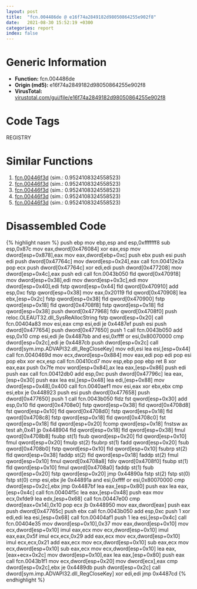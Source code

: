 ```yaml
---
layout: post
title:  "fcn.004486de @ e16f74a2849182d98050864255e902f8"
date:   2021-08-30 15:52:19 +0300
categories: report
index: false
---
```


# Generic Information
- **Function:** fcn.004486de
- **Origin (md5):** e16f74a2849182d98050864255e902f8
- **VirusTotal:** [virustotal.com/gui/file/e16f74a2849182d98050864255e902f8][virustotal_ref]

# Code Tags
<span class="tag" id="REGISTRY">REGISTRY</span>


# Similar Functions

1. [fcn.00446f3d][similar_1_ref] (sim.: 0.9524108324558523)
2. [fcn.00446f3d][similar_2_ref] (sim.: 0.9524108324558523)
3. [fcn.00446f3d][similar_3_ref] (sim.: 0.9524108324558523)
4. [fcn.00446f3d][similar_4_ref] (sim.: 0.9524108324558523)
5. [fcn.00446f3d][similar_5_ref] (sim.: 0.9524108324558523)


# Disassembled Code

{% highlight nasm %}
push ebp
mov ebp,esp
and esp,0xfffffff8
sub esp,0x87c
mov eax,dword[0x476084]
xor eax,esp
mov dword[esp+0x878],eax
mov eax,dword[ebp+0xc]
push ebx
push esi
push edi
push dword[0x47764c]
mov dword[esp+0x24],eax
call fcn.00412e2a
pop ecx
push dword[0x47764c]
xor edi,edi
push dword[0x477208]
mov dword[esp+0x4c],eax
push edi
call fcn.0043b050
fld qword[0x470918]
mov dword[esp+0x38],edi
mov dword[esp+0x3c],edi
mov dword[esp+0x40],edi
fstp qword[esp+0x44]
fld qword[0x470910]
add esp,0xc
fstp qword[esp+0x38]
mov eax,0x20119
fld qword[0x470908]
lea ebx,[esp+0x2c]
fstp qword[esp+0x38]
fld qword[0x470900]
fstp qword[esp+0x18]
fld qword[0x4708f8]
fstp qword[esp+0x18]
fld qword[esp+0x38]
push dword[0x477968]
fdiv qword[0x4708f0]
push reloc.OLEAUT32.dll_SysReAllocString
fstp qword[esp+0x20]
call fcn.00404a83
mov esi,eax
cmp esi,edi
je 0x4487ef
push esi
push dword[0x477654]
push dword[0x477650]
push 1
call fcn.0043b050
add esp,0x10
cmp esi,edi
jle 0x4487bb
and esi,0xffff
or esi,0x80070000
cmp dword[esp+0x2c],edi
je 0x4487cb
push dword[esp+0x2c]
call dword[sym.imp.ADVAPI32.dll_RegCloseKey]
mov edi,esi
lea esi,[esp+0x44]
call fcn.0040469d
mov ecx,dword[esp+0x884]
mov eax,edi
pop edi
pop esi
pop ebx
xor ecx,esp
call fcn.00410cd7
mov esp,ebp
pop ebp
ret 8
xor eax,eax
push 0x7fe
mov word[esp+0x84],ax
lea eax,[esp+0x86]
push edi
push eax
call fcn.00412db0
add esp,0xc
push dword[0x47796c]
lea eax,[esp+0x30]
push eax
lea esi,[esp+0x48]
lea edi,[esp+0x88]
mov dword[esp+0x48],0x400
call fcn.0040aef1
mov esi,eax
xor ebx,ebx
cmp esi,ebx
je 0x448923
push esi
push dword[0x477658]
push dword[0x477650]
push 1
call fcn.0043b050
fldz
fst qword[esp+0x30]
add esp,0x10
fld qword[0x4708e0]
fstp qword[esp+0x38]
fld qword[0x4708d8]
fst qword[esp+0x10]
fld qword[0x4708d0]
fstp qword[esp+0x18]
fld qword[0x4708c8]
fstp qword[esp+0x18]
fld qword[0x4708c0]
fst qword[esp+0x18]
fld qword[esp+0x20]
fcomp qword[esp+0x18]
fnstsw ax
test ah,0x41
jp 0x448904
fld qword[esp+0x18]
fld qword[esp+0x38]
fmul qword[0x4708b8]
fsubp st(1)
fsub qword[esp+0x20]
fld qword[esp+0x10]
fmul qword[esp+0x20]
fmulp st(2)
fsubrp st(1)
fadd qword[esp+0x20]
fsub qword[0x4708b0]
fstp qword[esp+0x10]
fld qword[esp+0x10]
fsubrp st(2)
fld qword[esp+0x38]
faddp st(2)
fld qword[esp+0x18]
faddp st(2)
fmul qword[esp+0x10]
fmul qword[0x4708a8]
fdiv qword[0x4708f0]
fsubp st(1)
fld qword[esp+0x10]
fmul qword[0x4708a0]
faddp st(1)
fsub qword[esp+0x20]
fstp qword[esp+0x20]
jmp 0x44890a
fstp st(2)
fstp st(0)
fstp st(0)
cmp esi,ebx
jle 0x44891a
and esi,0xffff
or esi,0x80070000
cmp dword[esp+0x2c],ebx
jmp 0x4487bf
lea eax,[esp+0x80]
push eax
lea eax,[esp+0x4c]
call fcn.00404f5c
lea eax,[esp+0x48]
push eax
mov ecx,0xfde9
lea edx,[esp+0x68]
call fcn.00447e00
cmp dword[eax+0x14],0x10
pop ecx
jb 0x448950
mov eax,dword[eax]
push eax
push dword[0x47765c]
push ebx
call fcn.0043b050
add esp,0xc
push 1
xor edi,edi
lea esi,[esp+0x68]
call fcn.00404af1
push 1
lea esi,[esp+0x4c]
call fcn.00404e35
mov dword[esp+0x10],0x37
mov eax,dword[esp+0x10]
mov ecx,dword[esp+0x10]
imul eax,ecx
mov ecx,dword[esp+0x10]
imul eax,eax,0x5f
imul ecx,ecx,0x29
add eax,ecx
mov ecx,dword[esp+0x10]
imul ecx,ecx,0x21
add eax,ecx
mov ecx,dword[esp+0x10]
sub eax,ecx
mov ecx,dword[esp+0x10]
sub eax,ecx
mov ecx,dword[esp+0x10]
lea eax,[eax+ecx+0x2c]
mov dword[esp+0x10],eax
lea eax,[esp+0x80]
push eax
call fcn.0043b1f1
mov ecx,dword[esp+0x20]
mov dword[ecx],eax
cmp dword[esp+0x2c],ebx
je 0x4489db
push dword[esp+0x2c]
call dword[sym.imp.ADVAPI32.dll_RegCloseKey]
xor edi,edi
jmp 0x4487cd
{% endhighlight %}


[similar_1_ref]: /report/fcn.00446f3d@f675eb7591a3862690b6cdc54d5604df
[similar_2_ref]: /report/fcn.00446f3d@44a756939733df3681808b122b91651f
[similar_3_ref]: /report/fcn.00446f3d@0c9813ad67afad78a02241f0c1f94624
[similar_4_ref]: /report/fcn.00446f3d@1266d43f34f3aa1d71c3eb8ec80f6e2f
[similar_5_ref]: /report/fcn.00446f3d@c6d5547a6b11db0106596d8a93b709be
[virustotal_ref]: https://www.virustotal.com/gui/file/e16f74a2849182d98050864255e902f8